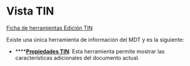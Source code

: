 # Vista TIN

[Ficha de herramientas Edición TIN](./)

Existe una única herramienta de información del MDT y es la siguiente:

* \*\*\*\*[**Propiedades TIN**](../../introduccion/paneles-de-la-aplicacion/panel-propiedades/panel-propiedades-documento-tin.md): Esta herramienta permite mostrar las características adicionales del documento actual.

